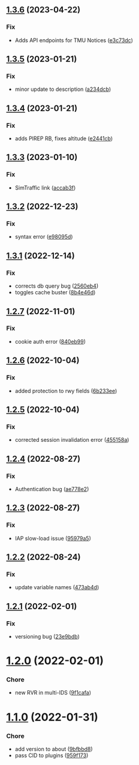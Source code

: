 ## [1.3.6](https://github.com/kjporter/vIDS/compare/v1.3.5...v1.3.6) (2023-04-22)


### Fix

* Adds API endpoints for TMU Notices ([e3c73dc](https://github.com/kjporter/vIDS/commit/e3c73dcdbe474138ac14f7f9aef3e60b56b0b326))

## [1.3.5](https://github.com/kjporter/vIDS/compare/v1.3.4...v1.3.5) (2023-01-21)


### Fix

* minor update to description ([a234dcb](https://github.com/kjporter/vIDS/commit/a234dcb4da4c1962314054a5bafeac21416af599))

## [1.3.4](https://github.com/kjporter/vIDS/compare/v1.3.3...v1.3.4) (2023-01-21)


### Fix

* adds PIREP RB, fixes altitude ([e2441cb](https://github.com/kjporter/vIDS/commit/e2441cb2260a61341fc5690273d60449351e5e3d))

## [1.3.3](https://github.com/kjporter/vIDS/compare/v1.3.2...v1.3.3) (2023-01-10)


### Fix

* SimTraffic link ([accab3f](https://github.com/kjporter/vIDS/commit/accab3f7a5248559e44b06c5000872b952a197c4))

## [1.3.2](https://github.com/kjporter/vIDS/compare/v1.3.1...v1.3.2) (2022-12-23)


### Fix

* syntax error ([e98095d](https://github.com/kjporter/vIDS/commit/e98095d33e9efc9f43e1d388f5142c28f80538c3))

## [1.3.1](https://github.com/kjporter/vIDS/compare/v1.3.0...v1.3.1) (2022-12-14)


### Fix

* corrects db query bug ([2560eb4](https://github.com/kjporter/vIDS/commit/2560eb429a6325a10bdad2b78ac73ce4e686aa0e))
* toggles cache buster ([8b4e46d](https://github.com/kjporter/vIDS/commit/8b4e46dfaab8100f5f7558dc7b2250766a901771))

## [1.2.7](https://github.com/kjporter/vIDS/compare/v1.2.6...v1.2.7) (2022-11-01)


### Fix

* cookie auth error ([840eb99](https://github.com/kjporter/vIDS/commit/840eb990907cdc7d95d6eabda98c0cb25821dc5a))

## [1.2.6](https://github.com/kjporter/vIDS/compare/v1.2.5...v1.2.6) (2022-10-04)


### Fix

* added protection to rwy fields ([6b233ee](https://github.com/kjporter/vIDS/commit/6b233ee3d9c1ec7b0ab379a4ffedd1accd694096))

## [1.2.5](https://github.com/kjporter/vIDS/compare/v1.2.4...v1.2.5) (2022-10-04)


### Fix

* corrected session invalidation error ([455158a](https://github.com/kjporter/vIDS/commit/455158aa13b136b7c7a8ca16d5c69aa44f7a32b5))

## [1.2.4](https://github.com/kjporter/vIDS/compare/v1.2.3...v1.2.4) (2022-08-27)


### Fix

* Authentication bug ([ae778e2](https://github.com/kjporter/vIDS/commit/ae778e2cdf4428a0c626e80ba1fa805e8def0ea8))

## [1.2.3](https://github.com/kjporter/vIDS/compare/v1.2.2...v1.2.3) (2022-08-27)


### Fix

* IAP slow-load issue ([95979a5](https://github.com/kjporter/vIDS/commit/95979a58afac0ab705b137f2e39c744819afcabc))

## [1.2.2](https://github.com/kjporter/vIDS/compare/v1.2.1...v1.2.2) (2022-08-24)


### Fix

* update variable names ([473ab4d](https://github.com/kjporter/vIDS/commit/473ab4de408c768e28658dc9e15c691948c1655a))

## [1.2.1](https://github.com/kjporter/vIDS/compare/v1.2.0...v1.2.1) (2022-02-01)


### Fix

* versioning bug ([23e9bdb](https://github.com/kjporter/vIDS/commit/23e9bdb3b779612b8704b9e13fe2d985ce0313d5))

# [1.2.0](https://github.com/kjporter/vIDS/compare/v1.1.0...v1.2.0) (2022-02-01)


### Chore

* new RVR in multi-IDS ([9f1cafa](https://github.com/kjporter/vIDS/commit/9f1cafaa5b5548ec1f28b5a830e7207a45c3676c))

# [1.1.0](https://github.com/kjporter/vIDS/compare/v1.0.0...v1.1.0) (2022-01-31)


### Chore

* add version to about ([9bfbbd8](https://github.com/kjporter/vIDS/commit/9bfbbd8c8bb95fc5ada50b834d7a575105c759e8))
* pass CID to plugins ([959f173](https://github.com/kjporter/vIDS/commit/959f1734859e6cb4e4fe40c0a0efea53d89a7268))
